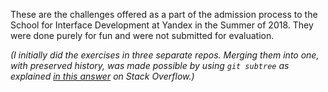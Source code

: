 These are the challenges offered as a part of the admission process to the School for Interface Development at Yandex in the Summer of 2018. They were done purely for fun and were not submitted for evaluation.

_(I initially did the exercises in three separate repos. Merging them into one, with preserved history, was made possible by using `git subtree` as explained [in this answer](https://stackoverflow.com/a/8929615/3925302) on Stack Overflow.)_
